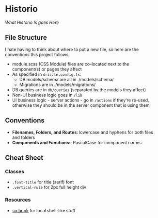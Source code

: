 # Historio

_What Historio Is goes Here_

## File Structure

I hate having to think about where to put a new file, so here are the conventions this project follows:

- module.scss (CSS Module) files are co-located next to the component(s) or pages they affect
- As specified in `drizzle.config.ts`:
  - DB models/schema are all in ./models/schema/
  - Migrations are in ./models/migrations/
- DB queries are in `db/queries` (separated by the models they affect)
- Non-UI business logic goes in `/lib`
- UI business logic - server actions - go in `/actions` if they're re-used, otherwise they should be in the server component that is using them

## Conventions

- **Filenames, Folders, and Routes**: lowercase and hyphens for both files and folders
- **Components and Functions:**: PascalCase for component names

## Cheat Sheet

### Classes

- `.font-title` for title (serif) font
- `.vertical-rule` for 2px full height div

### Resources

- [srcbook](https://github.com/srcbookdev/srcbook) for local shell-like stuff
